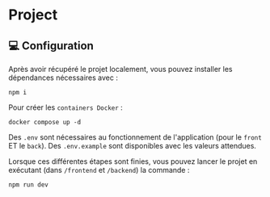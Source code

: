 # Project

## 💻 Configuration

Après avoir récupéré le projet localement, vous pouvez installer les dépendances nécessaires avec :

```
npm i
```

Pour créer les `containers Docker` :

```
docker compose up -d
```

Des `.env` sont nécessaires au fonctionnement de l'application (pour le `front` ET le `back`). Des `.env.example` sont disponibles avec les valeurs attendues.

Lorsque ces différentes étapes sont finies, vous pouvez lancer le projet en exécutant (dans `/frontend` et `/backend`) la commande :

```
npm run dev
```
